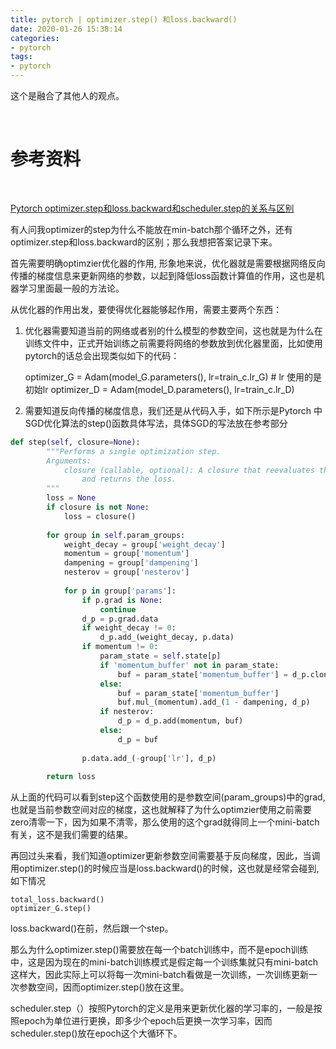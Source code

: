 ```yaml
---
title: pytorch | optimizer.step() 和loss.backward()
date: 2020-01-26 15:38:14
categories:
- pytorch
tags:
- pytorch
---
```

这个是融合了其他人的观点。

<!-- more -->

<br/>

# 参考资料

<br/>

[Pytorch optimizer.step和loss.backward和scheduler.step的关系与区别](https://blog.csdn.net/xiaoxifei/article/details/87797935)

有人问我optimizer的step为什么不能放在min-batch那个循环之外，还有optimizer.step和loss.backward的区别；那么我想把答案记录下来。

首先需要明确optimzier优化器的作用, 形象地来说，优化器就是需要根据网络反向传播的梯度信息来更新网络的参数，以起到降低loss函数计算值的作用，这也是机器学习里面最一般的方法论。

从优化器的作用出发，要使得优化器能够起作用，需要主要两个东西：
	
1. 优化器需要知道当前的网络或者别的什么模型的参数空间，这也就是为什么在训练文件中，正式开始训练之前需要将网络的参数放到优化器里面，比如使用pytorch的话总会出现类似如下的代码：


	optimizer_G = Adam(model_G.parameters(), lr=train_c.lr_G)   # lr 使用的是初始lr
	optimizer_D = Adam(model_D.parameters(), lr=train_c.lr_D)


2. 需要知道反向传播的梯度信息，我们还是从代码入手，如下所示是Pytorch 中SGD优化算法的step()函数具体写法，具体SGD的写法放在参考部分

```python
def step(self, closure=None):
        """Performs a single optimization step.
        Arguments:
            closure (callable, optional): A closure that reevaluates the model
                and returns the loss.
        """
        loss = None
        if closure is not None:
            loss = closure()
 
        for group in self.param_groups:
            weight_decay = group['weight_decay']
            momentum = group['momentum']
            dampening = group['dampening']
            nesterov = group['nesterov']
 
            for p in group['params']:
                if p.grad is None:
                    continue
                d_p = p.grad.data
                if weight_decay != 0:
                    d_p.add_(weight_decay, p.data)
                if momentum != 0:
                    param_state = self.state[p]
                    if 'momentum_buffer' not in param_state:
                        buf = param_state['momentum_buffer'] = d_p.clone()
                    else:
                        buf = param_state['momentum_buffer']
                        buf.mul_(momentum).add_(1 - dampening, d_p)
                    if nesterov:
                        d_p = d_p.add(momentum, buf)
                    else:
                        d_p = buf
 
                p.data.add_(-group['lr'], d_p)
 
        return loss
```

从上面的代码可以看到step这个函数使用的是参数空间(param_groups)中的grad,也就是当前参数空间对应的梯度，这也就解释了为什么optimzier使用之前需要zero清零一下，因为如果不清零，那么使用的这个grad就得同上一个mini-batch有关，这不是我们需要的结果。

再回过头来看，我们知道optimizer更新参数空间需要基于反向梯度，因此，当调用optimizer.step()的时候应当是loss.backward()的时候，这也就是经常会碰到,如下情况


	total_loss.backward()
	optimizer_G.step()

loss.backward()在前，然后跟一个step。

那么为什么optimizer.step()需要放在每一个batch训练中，而不是epoch训练中，这是因为现在的mini-batch训练模式是假定每一个训练集就只有mini-batch这样大，因此实际上可以将每一次mini-batch看做是一次训练，一次训练更新一次参数空间，因而optimizer.step()放在这里。

scheduler.step（）按照Pytorch的定义是用来更新优化器的学习率的，一般是按照epoch为单位进行更换，即多少个epoch后更换一次学习率，因而scheduler.step()放在epoch这个大循环下。
